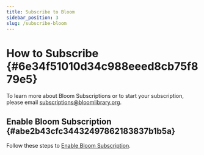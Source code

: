 ```yaml
---
title: Subscribe to Bloom 
sidebar_position: 3
slug: /subscribe-bloom
---
```




# How to Subscribe {#6e34f51010d34c988eeed8cb75f879e5}


To learn more about Bloom Subscriptions or to start your subscription, please email [subscriptions@bloomlibrary.org](mailto:subscriptions@bloomlibrary.org).


## Enable Bloom Subscription {#abe2b43cfc34432497862183837b1b5a}


Follow these steps to [Enable Bloom Subscription](/enable-bloom-enterprise).

